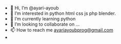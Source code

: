 - 👋 Hi, I’m @ayari-ayoub
- 👀 I’m interested in python html css js php blender.
- 🌱 I’m currently learning python
- 💞️ I’m looking to collaborate on ...
- 📫 How to reach me ayariayoubprog@gmail.com
- 

<!---
ayari-ayoub/ayari-ayoub is a ✨ special ✨ repository because its `README.md` (this file) appears on your GitHub profile.
You can click the Preview link to take a look at your changes.
--->
